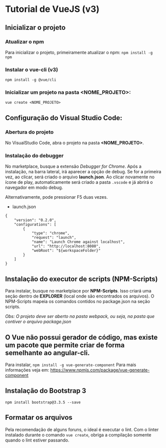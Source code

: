 # Tutorial de VueJS (v3)

## Inicializar o projeto
### Atualizar o npm
Para inicializar o projeto, primeiramente atualizar o npm:
`npm install -g npm`

### Instalar o vue-cli (v3)
`npm install -g @vue/cli`

### Inicializar um projeto na pasta <NOME_PROJETO>:
`vue create <NOME_PROJETO>`

## Configuração do Visual Studio Code:
### Abertura do projeto
No VisualStudio Code, abra o projeto na pasta **<NOME_PROJETO>**.

### Instalação do debugger
No marketplace, busque a extensão *Debugger for Chrome*. Após a instalação, na barra lateral, irá aparecer a opção de debug.
Se for a primeira vez, ao clicar, será criado o arquivo **launch.json**.
Ao clicar novamente no ícone de play, automaticamente será criado a pasta `.vscode` e já abrirá o navegador em modo debug.

Alternativamente, pode pressionar F5 duas vezes.

- launch.json
```
{
    "version": "0.2.0",
    "configurations": [
        {
            "type": "chrome",
            "request": "launch",
            "name": "Launch Chrome against localhost",
            "url": "http://localhost:8080",
            "webRoot": "${workspaceFolder}"
        }
    ]
}
```

## Instalação do executor de scripts (NPM-Scripts)
Para instalar, busque no marketplace por **NPM-Scripts**.
Isso criará uma seção dentro de **EXPLORER** (local onde são encontrados os arquivos).
O NPM-Scripts mapeia os comandos contidos no package.json na seção scripts.

*Obs: O projeto deve ser aberto na pasta webpack, ou seja, na pasta que contiver o arquivo package.json*

## O Vue não possui gerador de código, mas existe um pacote que permite criar de forma semelhante ao angular-cli.
Para instalar, `npm install -g vue-generate-component`
Para mais informações veja em: https://www.npmjs.com/package/vue-generate-component

## Instalação do Bootstrap 3
`npm install bootstrap@3.3.5 --save`

## Formatar os arquivos
Pela recomendação de alguns foruns, o ideal é executar o lint. Com o linter instalado durante o comando `vue create`, obriga a compilação somente quando o lint estiver passando.
